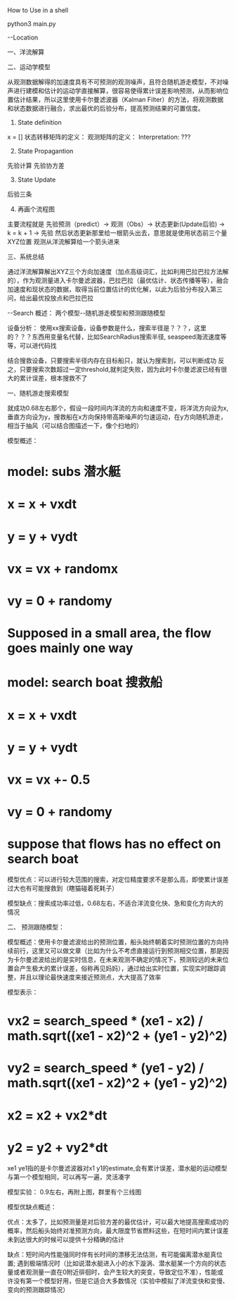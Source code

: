 How to Use in a shell

python3 main.py

--Location

一、洋流解算

二、运动学模型

从观测数据解得的加速度具有不可预测的观测噪声，且符合随机游走模型，不对噪声进行建模和估计的运动学直接解算，很容易使得累计误差影响预测，从而影响位置估计结果，所以这里使用卡尔曼滤波器（Kalman Filter）的方法，将观测数据和状态数据进行融合，求出最优的后验分布，提高预测结果的可置信度。

1. State definition

x = []
状态转移矩阵的定义：
观测矩阵的定义：
Interpretation: ???

2. State Propagantion

先验计算
先验协方差

3. State Update

后验三条

4. 再画个流程图

主要流程就是 先验预测（predict）-> 观测（Obs）-> 状态更新(Update后验) -> k = k + 1 -> 先验
然后状态更新那里给一根箭头出去，意思就是使用状态前三个量XYZ位置
观测从洋流解算给一个箭头进来

三、系统总结

通过洋流解算解出XYZ三个方向加速度（加点高级词汇，比如利用巴拉巴拉方法解的），作为观测量进入卡尔曼滤波器，巴拉巴拉（最优估计、状态传播等等），融合加速度和现状态的数据，取得当前位置估计的优化解，以此为后验分布投入第三问，给出最优投放点和巴拉巴拉

--Search
概述：
两个模型--随机游走模型和预测跟随模型

设备分析：
使用xx搜索设备，设备参数是什么，搜索半径是？？？，这里的？？？东西用变量名代替，比如SearchRadius搜索半径, seaspeed海流速度等等，可以进代码找 

结合搜救设备，只要搜索半径内存在目标船只，就认为搜索到，可以判断成功
反之，只要搜索次数超过一定threshold,就判定失败，因为此时卡尔曼滤波已经有很大的累计误差，根本搜救不了

一、随机游走搜索模型

就成功0.68左右那个，假设一段时间内洋流的方向和速度不变，将洋流方向设为x,垂直方向设为y，搜救船在x方向保持带高斯噪声的匀速运动，在y方向随机游走，相当于抽风（可以结合图描述一下，像个扫地的）

模型概述：
# model: subs 潜水艇
# x = x + vxdt
# y = y + vydt
# vx = vx + randomx
# vy = 0 + randomy
# Supposed in a small area, the flow goes mainly one way

# model: search boat 搜救船
# x = x + vxdt
# y = y + vydt
# vx = vx +- 0.5
# vy = 0 + randomy
# suppose that flows has no effect on search boat

模型优点：可以进行较大范围的搜索，对定位精度要求不是那么高，即使累计误差过大也有可能搜救到（瞎猫碰着死耗子）

模型缺点：搜索成功率过低，0.68左右，不适合洋流变化快、急和变化方向大的情况

二、 预测跟随模型：

模型概述：使用卡尔曼滤波给出的预测位置，船头始终朝着实时预测位置的方向持续前行，这里又可以做文章（比如为什么不考虑直接运行到预测相交位置，那是因为卡尔曼滤波给出的是实时信息，在未来观测不确定的情况下，预测较远的未来位置会产生极大的累计误差，俗称再见妈妈），通过给出实时位置，实现实时跟踪调整，并且以理论最快速度来接近预测点，大大提高了效率

模型表示：
# vx2 = search_speed * (xe1 - x2) / math.sqrt((xe1 - x2)^2 + (ye1 - y2)^2)
# vy2 = search_speed * (ye1 - y2) / math.sqrt((xe1 - x2)^2 + (ye1 - y2)^2)
# x2 = x2 + vx2*dt
# y2 = y2 + vy2*dt

xe1 ye1指的是卡尔曼滤波器对x1 y1的estimate,会有累计误差，潜水艇的运动模型与第一个模型相同，可以再写一遍，灵活凑字

模型实验：
0.9左右，再附上图，群里有个三线图

模型优缺点概述：

优点：太多了，比如预测量是对后验方差的最优估计，可以最大地提高搜索成功的概率，然后船头始终对准预测方向，最大限度节省燃料这些，在短时间内累计误差未到达很大的时候可以提供十分精确的估计

缺点：短时间内性能强同时伴有长时间的漂移无法估测，有可能偏离潜水艇真位置; 遇到极端情况时（比如说潜水艇进入小的水下漩涡、潜水艇某一个方向的状态量或者观测量一直在0附近徘徊时，会产生较大的突变，导致定位不准），性能或许没有第一个模型好用，但是它适合大多数情况（实验中模拟了洋流变快和变慢、变向的预测跟踪情况）